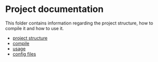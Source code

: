 # Project documentation
This folder contains information regarding the project structure, how to compile it and how to use it.

* [project structure](project.md)
* [compile](compile.md)
* [usage](usage.md)
* [config files](config.md)